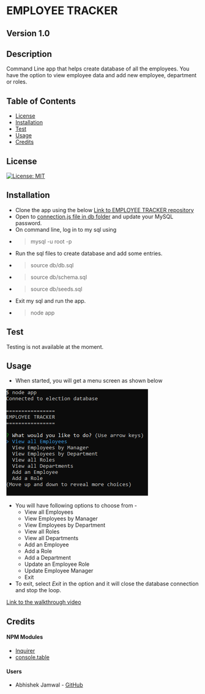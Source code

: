# EMPLOYEE TRACKER
## Version 1.0
## Description
Command Line app that helps create database of all the employees. You have the option to view employee data and add new employee, department or roles.

## Table of Contents
* [License](#license)
* [Installation](#installation)
* [Test](#test)
* [Usage](#usage)
* [Credits](#credits)

## License
[![License: MIT](https://img.shields.io/badge/License-MIT-yellow.svg)](https://opensource.org/licenses/MIT)

## Installation
* Clone the app using the below [Link to EMPLOYEE TRACKER repository](https://github.com/jamwalab/employeeTracker.git)
* Open to [connection.js file in db folder](./db/connection.js) and update your MySQL password.
* On command line, log in to my sql using 
* >mysql -u root -p
* Run the sql files to create database and add some entries.
* >source db/db.sql
* >source db/schema.sql
* >source db/seeds.sql
* Exit my sql and run the app.
* >node app

## Test
Testing is not available at the moment.

## Usage
* When started, you will get a menu screen as shown below

![Menu Page](./assets/img/startMenu.PNG)
* You will have following options to choose from -
  * View all Employees
  * View Employees by Manager
  * View Employees by Department
  * View all Roles
  * View all Departments
  * Add an Employee
  * Add a Role
  * Add a Department
  * Update an Employee Role
  * Update Employee Manager
  * Exit
* To exit, select _Exit_ in the option and it will close the database connection and stop the loop.

[Link to the walkthrough video](https://www.youtube.com/watch?v=JEIW-1eBi58)

## Credits
#### NPM Modules
* [Inquirer](https://www.npmjs.com/package/inquirer)
* [console.table](https://www.npmjs.com/package/console.table)

#### Users
* Abhishek Jamwal - [GitHub](https://github.com/jamwalab)
